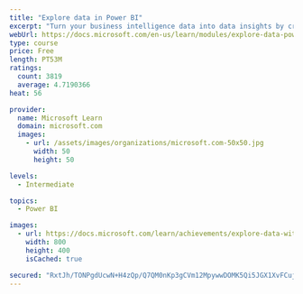 ```yaml
---
title: "Explore data in Power BI"
excerpt: "Turn your business intelligence data into data insights by creating and configuring Power BI dashboards."
webUrl: https://docs.microsoft.com/en-us/learn/modules/explore-data-power-bi/
type: course
price: Free
length: PT53M
ratings:
  count: 3819
  average: 4.7190366
heat: 56

provider:
  name: Microsoft Learn
  domain: microsoft.com
  images:
    - url: /assets/images/organizations/microsoft.com-50x50.jpg
      width: 50
      height: 50

levels:
  - Intermediate

topics:
  - Power BI

images:
  - url: https://docs.microsoft.com/learn/achievements/explore-data-with-power-bi-desktop-social.png
    width: 800
    height: 400
    isCached: true

secured: "RxtJh/TONPgdUcwN+H4zQp/Q7QM0nKp3gCVm12MpywwDOMK5Qi5JGX1XvFCujfTG8lGsPZo0FLdP3m/8m3swWW2NcCdIaaPzmd4FZ6gCRcdu8KRP+CKGDRxjQVJ23yXVis/ho/M2K55MHgmqRcQzbUJk245MV38HYS6t0VVUttdbkGCLJ9mHVqL6SylR/SMFB9RKXuOYS/wwsgtLilQ2KCPd66aqZLt0h+FXLdqgNqgkB3g4EEvtWMlFhpI5nkHHHY58qXgAXBwVxInFqyJpJ493pmKuSNozqiP4J4s3yuJbDN0OMwjOtg3/6fkxBX4xa6l5456rVBAncIgaS53Tkkwx0m8qQl4oW2a18CRPOzA/60hBNELNm105Hza5J/trg9HX9OAhKvwJc5v0x6ojd70QetxqVlaaG+naHuFKBUQ=;DkcvZFBKdohmCWJoITJCPA=="
---
```


